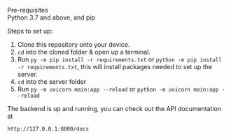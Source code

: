 Pre-requisites\
Python 3.7 and above, and pip

Steps to set up:
1. Clone this repository onto your device.
2. ```cd``` into the cloned folder & open up a terminal.
3. Run ```py -m pip install -r requirements.txt``` or ```python -m pip install -r requirements.txt```, this will install packages needed to set up the server.
4. ```cd``` into the server folder
5. Run ```py -m uvicorn main:app --reload``` or ```python -m uvicorn main:app --reload```

The backend is up and running, you can check out the API documentation at

```http://127.0.0.1:8000/docs```